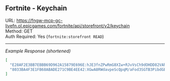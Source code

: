 ## Fortnite - Keychain

URL: https://fngw-mcp-gc-livefn.ol.epicgames.com/fortnite/api/storefront/v2/keychain \
Method: GET \
Auth Required: Yes (`fortnite:storefront READ`)

---

_Example Response (shortened)_

```json
[
  "E28AF2E3BB7EBBB69D962A15879E696E:hJE3fnZPwRmG8XIw+RJvVsCh9dOHDD82VAhvMbi+nvs=:Pickaxe_DualParadox",
  "8033BA4F3E1FB68ABADE271C9BE4EE42:XGwA8RWdavpeScQpqM/aFod3SGTB3PibdGE7iGKR4jg="
]
```
